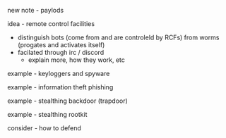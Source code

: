 new note - paylods

idea - remote control facilities
- distinguish bots (come from and are controleld by RCFs) from worms (progates and activates itself)
- facilated through irc / discord
	- explain more, how they work, etc


example - keyloggers and spyware

example - information theft phishing

example - stealthing backdoor (trapdoor)

example - stealthing rootkit


consider - how to defend